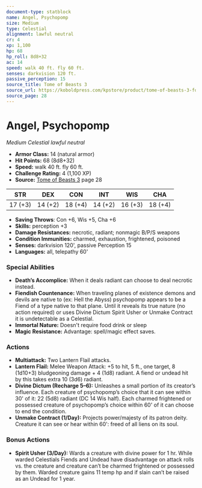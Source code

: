 ```yaml
---
document-type: statblock
name: Angel, Psychopomp
size: Medium
type: Celestial
alignment: lawful neutral
cr: 4
xp: 1,100
hp: 68
hp_roll: 8d8+32
ac: 14
speed: walk 40 ft. fly 60 ft.
senses: darkvision 120 ft. 
passive_perception: 15
source_title: Tome of Beasts 3
source_url: https://koboldpress.com/kpstore/product/tome-of-beasts-3-for-5th-edition/
source_page: 28
---
```


# Angel, Psychopomp

*Medium* *Celestial* *lawful neutral*

- **Armor Class:** 14 (natural armor)
- **Hit Points:** 68 (8d8+32)
- **Speed:** walk 40 ft. fly 60 ft.
- **Challenge Rating:** 4 (1,100 XP)
- **Source:** [Tome of Beasts 3](https://koboldpress.com/kpstore/product/tome-of-beasts-3-for-5th-edition/) page 28

| STR | DEX | CON | INT | WIS | CHA |
| --- | --- | --- | --- | --- | --- |
| 17 (+3) | 14 (+2) | 18 (+4) | 14 (+2) | 16 (+3) | 18 (+4) |

- **Saving Throws**: Con +6, Wis +5, Cha +6
- **Skills:** perception +3
- **Damage Resistances:** necrotic, radiant; nonmagic B/P/S weapons
- **Condition Immunities:** charmed, exhaustion, frightened, poisoned
- **Senses:** darkvision 120', passive Perception 15
- **Languages:** all, telepathy 60'

### Special Abilities

- **Death’s Accomplice:** When it deals radiant can choose to deal necrotic instead.
- **Fiendish Countenance:** When traveling planes of existence demons and devils are native to (ex: Hell the Abyss) psychopomp appears to be a Fiend of a type native to that plane. Until it reveals its true nature (no action required) or uses Divine Dictum Spirit Usher or Unmake Contract it is undetectable as a Celestial.
- **Immortal Nature:** Doesn't require food drink or sleep
- **Magic Resistance:** Advantage: spell/magic effect saves.

### Actions

- **Multiattack:** Two Lantern Flail attacks.
- **Lantern Flail:** Melee Weapon Attack: +5 to hit, 5 ft., one target, 8 (1d10+3) bludgeoning damage + 4 (1d8) radiant. A fiend or undead hit by this takes extra 10 (3d6) radiant.
- **Divine Dictum (Recharge 5–6):** Unleashes a small portion of its creator’s influence. Each creature of psychopomp’s choice that it can see within 30' of it: 22 (5d8) radiant (DC 14 Wis half). Each charmed frightened or possessed creature of psychopomp’s choice within 60' of it can choose to end the condition.
- **Unmake Contract (1/Day):** Projects power/majesty of its patron deity. Creature it can see or hear within 60': freed of all liens on its soul.

### Bonus Actions

- **Spirit Usher (3/Day):** Wards a creature with divine power for 1 hr. While warded Celestials Fiends and Undead have disadvantage on attack rolls vs. the creature and creature can’t be charmed frightened or possessed by them. Warded creature gains 11 temp hp and if slain can’t be raised as an Undead for 1 year.
